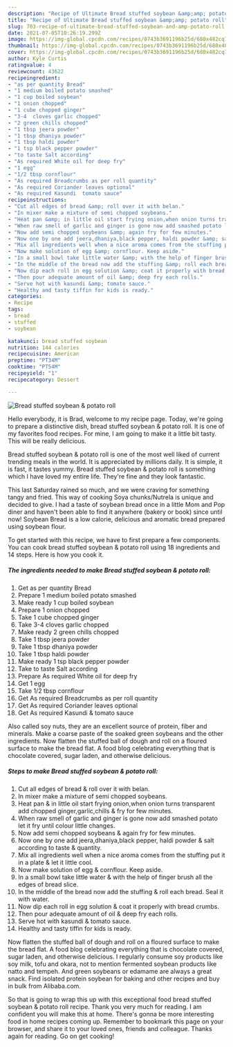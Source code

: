 ```yaml
---
description: "Recipe of Ultimate Bread stuffed soybean &amp;amp; potato roll"
title: "Recipe of Ultimate Bread stuffed soybean &amp;amp; potato roll"
slug: 703-recipe-of-ultimate-bread-stuffed-soybean-and-amp-potato-roll
date: 2021-07-05T10:26:19.299Z
image: https://img-global.cpcdn.com/recipes/0743b3691196b25d/680x482cq70/bread-stuffed-soybean-potato-roll-recipe-main-photo.jpg
thumbnail: https://img-global.cpcdn.com/recipes/0743b3691196b25d/680x482cq70/bread-stuffed-soybean-potato-roll-recipe-main-photo.jpg
cover: https://img-global.cpcdn.com/recipes/0743b3691196b25d/680x482cq70/bread-stuffed-soybean-potato-roll-recipe-main-photo.jpg
author: Kyle Curtis
ratingvalue: 4
reviewcount: 43622
recipeingredient:
- "as per quantity Bread"
- "1 medium boiled potato smashed"
- "1 cup boiled soybean"
- "1 onion chopped"
- "1 cube chopped ginger"
- "3-4  cloves garlic chopped"
- "2 green chills chopped"
- "1 tbsp jeera powder"
- "1 tbsp dhaniya powder"
- "1 tbsp haldi powder"
- "1 tsp black pepper powder"
- "to taste Salt according"
- "As required White oil for deep fry"
- "1 egg"
- "1/2 tbsp cornflour"
- "As required Breadcrumbs as per roll quantity"
- "As required Coriander leaves optional"
- "As required Kasundi  tomato sauce"
recipeinstructions:
- "Cut all edges of bread &amp; roll over it with belan."
- "In mixer make a mixture of semi chopped soybeans."
- "Heat pan &amp; in little oil start frying onion,when onion turns transparent add chopped ginger,garlic,chills &amp; fry for few minutes."
- "When raw smell of garlic and ginger is gone now add smashed potato let it fry until colour little changes."
- "Now add semi chopped soybeans &amp; again fry for few minutes."
- "Now one by one add jeera,dhaniya,black pepper, haldi powder &amp; salt according to taste &amp; quantity."
- "Mix all ingredients well when a nice aroma comes from the stuffing put it in a plate &amp; let it little cool."
- "Now make solution of egg &amp; cornflour. Keep aside."
- "In a small bowl take little water &amp; with the help of finger brush all the edges of bread slice."
- "In the middle of the bread now add the stuffing &amp; roll each bread. Seal it with water."
- "Now dip each roll in egg solution &amp; coat it properly with bread crumbs."
- "Then pour adequate amount of oil &amp; deep fry each rolls."
- "Serve hot with kasundi &amp; tomato sauce."
- "Healthy and tasty tiffin for kids is ready."
categories:
- Recipe
tags:
- bread
- stuffed
- soybean

katakunci: bread stuffed soybean 
nutrition: 144 calories
recipecuisine: American
preptime: "PT34M"
cooktime: "PT54M"
recipeyield: "1"
recipecategory: Dessert

---
```



![Bread stuffed soybean &amp; potato roll](https://img-global.cpcdn.com/recipes/0743b3691196b25d/680x482cq70/bread-stuffed-soybean-potato-roll-recipe-main-photo.jpg)

Hello everybody, it is Brad, welcome to my recipe page. Today, we're going to prepare a distinctive dish, bread stuffed soybean &amp; potato roll. It is one of my favorites food recipes. For mine, I am going to make it a little bit tasty. This will be really delicious.

Bread stuffed soybean &amp; potato roll is one of the most well liked of current trending meals in the world. It is appreciated by millions daily. It is simple, it is fast, it tastes yummy. Bread stuffed soybean &amp; potato roll is something which I have loved my entire life. They're fine and they look fantastic.

This last Saturday rained so much, and we were craving for something tangy and fried. This way of cooking Soya chunks/Nutrela is unique and decided to give. I had a taste of soybean bread once in a little Mom and Pop diner and haven&#39;t been able to find it anywhere (bakery or book) since until now! Soybean Bread is a low calorie, delicious and aromatic bread prepared using soybean flour.


To get started with this recipe, we have to first prepare a few components. You can cook bread stuffed soybean &amp; potato roll using 18 ingredients and 14 steps. Here is how you cook it.

<!--inarticleads1-->

##### The ingredients needed to make Bread stuffed soybean &amp; potato roll:

1. Get as per quantity Bread
1. Prepare 1 medium boiled potato smashed
1. Make ready 1 cup boiled soybean
1. Prepare 1 onion chopped
1. Take 1 cube chopped ginger
1. Take 3-4  cloves garlic chopped
1. Make ready 2 green chills chopped
1. Take 1 tbsp jeera powder
1. Take 1 tbsp dhaniya powder
1. Take 1 tbsp haldi powder
1. Make ready 1 tsp black pepper powder
1. Take to taste Salt according
1. Prepare As required White oil for deep fry
1. Get 1 egg
1. Take 1/2 tbsp cornflour
1. Get As required Breadcrumbs as per roll quantity
1. Get As required Coriander leaves optional
1. Get As required Kasundi &amp; tomato sauce


Also called soy nuts, they are an excellent source of protein, fiber and minerals. Make a coarse paste of the soaked green soybeans and the other ingredients. Now flatten the stuffed ball of dough and roll on a floured surface to make the bread flat. A food blog celebrating everything that is chocolate covered, sugar laden, and otherwise delicious. 

<!--inarticleads2-->

##### Steps to make Bread stuffed soybean &amp; potato roll:

1. Cut all edges of bread &amp; roll over it with belan.
1. In mixer make a mixture of semi chopped soybeans.
1. Heat pan &amp; in little oil start frying onion,when onion turns transparent add chopped ginger,garlic,chills &amp; fry for few minutes.
1. When raw smell of garlic and ginger is gone now add smashed potato let it fry until colour little changes.
1. Now add semi chopped soybeans &amp; again fry for few minutes.
1. Now one by one add jeera,dhaniya,black pepper, haldi powder &amp; salt according to taste &amp; quantity.
1. Mix all ingredients well when a nice aroma comes from the stuffing put it in a plate &amp; let it little cool.
1. Now make solution of egg &amp; cornflour. Keep aside.
1. In a small bowl take little water &amp; with the help of finger brush all the edges of bread slice.
1. In the middle of the bread now add the stuffing &amp; roll each bread. Seal it with water.
1. Now dip each roll in egg solution &amp; coat it properly with bread crumbs.
1. Then pour adequate amount of oil &amp; deep fry each rolls.
1. Serve hot with kasundi &amp; tomato sauce.
1. Healthy and tasty tiffin for kids is ready.


Now flatten the stuffed ball of dough and roll on a floured surface to make the bread flat. A food blog celebrating everything that is chocolate covered, sugar laden, and otherwise delicious. I regularly consume soy products like soy milk, tofu and okara, not to mention fermented soybean products like natto and tempeh. And green soybeans or edamame are always a great snack. Find isolated protein soybean for baking and other recipes and buy in bulk from Alibaba.com. 

So that is going to wrap this up with this exceptional food bread stuffed soybean &amp; potato roll recipe. Thank you very much for reading. I am confident you will make this at home. There's gonna be more interesting food in home recipes coming up. Remember to bookmark this page on your browser, and share it to your loved ones, friends and colleague. Thanks again for reading. Go on get cooking!
